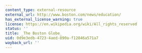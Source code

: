 ```yaml
---
content_type: external-resource
external_url: http://www.boston.com/news/education/
has_external_license_warning: true
license: https://en.wikipedia.org/wiki/All_rights_reserved
status: ''
title: _The Boston Globe_
uid: 0d9e3edb-4723-4aed-890a-f12846a571a7
wayback_url: ''
---
```

